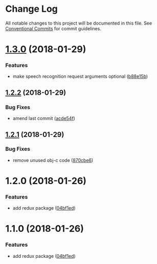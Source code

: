 # Change Log

All notable changes to this project will be documented in this file.
See [Conventional Commits](https://conventionalcommits.org) for commit guidelines.

<a name="1.3.0"></a>
# [1.3.0](https://github.com/talk-to-track/public/tree/master/packages/react_native_apple_sf-speech-recognizer_recognition-task_audio-buffer/compare/@talk-to-track/react-native_apple_sf-speech-recognizer_recognition-task_audio-buffer@1.2.2...@talk-to-track/react-native_apple_sf-speech-recognizer_recognition-task_audio-buffer@1.3.0) (2018-01-29)


### Features

* make speech recognition request arguments optional ([b88e15b](https://github.com/talk-to-track/public/tree/master/packages/react_native_apple_sf-speech-recognizer_recognition-task_audio-buffer/commit/b88e15b))




<a name="1.2.2"></a>
## [1.2.2](https://github.com/talk-to-track/public/tree/master/packages/react_native_apple_sf-speech-recognizer_recognition-task_audio-buffer/compare/@talk-to-track/react-native_apple_sf-speech-recognizer_recognition-task_audio-buffer@1.2.1...@talk-to-track/react-native_apple_sf-speech-recognizer_recognition-task_audio-buffer@1.2.2) (2018-01-29)


### Bug Fixes

* amend last commit ([acde54f](https://github.com/talk-to-track/public/tree/master/packages/react_native_apple_sf-speech-recognizer_recognition-task_audio-buffer/commit/acde54f))




<a name="1.2.1"></a>
## [1.2.1](https://github.com/talk-to-track/public/tree/master/packages/react_native_apple_sf-speech-recognizer_recognition-task_audio-buffer/compare/@talk-to-track/react-native_apple_sf-speech-recognizer_recognition-task_audio-buffer@1.2.0...@talk-to-track/react-native_apple_sf-speech-recognizer_recognition-task_audio-buffer@1.2.1) (2018-01-29)


### Bug Fixes

* remove unused obj-c code ([870cbe6](https://github.com/talk-to-track/public/tree/master/packages/react_native_apple_sf-speech-recognizer_recognition-task_audio-buffer/commit/870cbe6))




<a name="1.2.0"></a>
# 1.2.0 (2018-01-26)


### Features

* add redux package ([04bf1ed](https://github.com/talk-to-track/public/tree/master/packages/react_native_apple_sf-speech-recognizer_recognition-task_audio-buffer/commit/04bf1ed))




<a name="1.1.0"></a>
# 1.1.0 (2018-01-26)


### Features

* add redux package ([04bf1ed](https://github.com/talk-to-track/public/tree/master/packages/react_native_apple_sf-speech-recognizer_recognition-task_audio-buffer/commit/04bf1ed))
